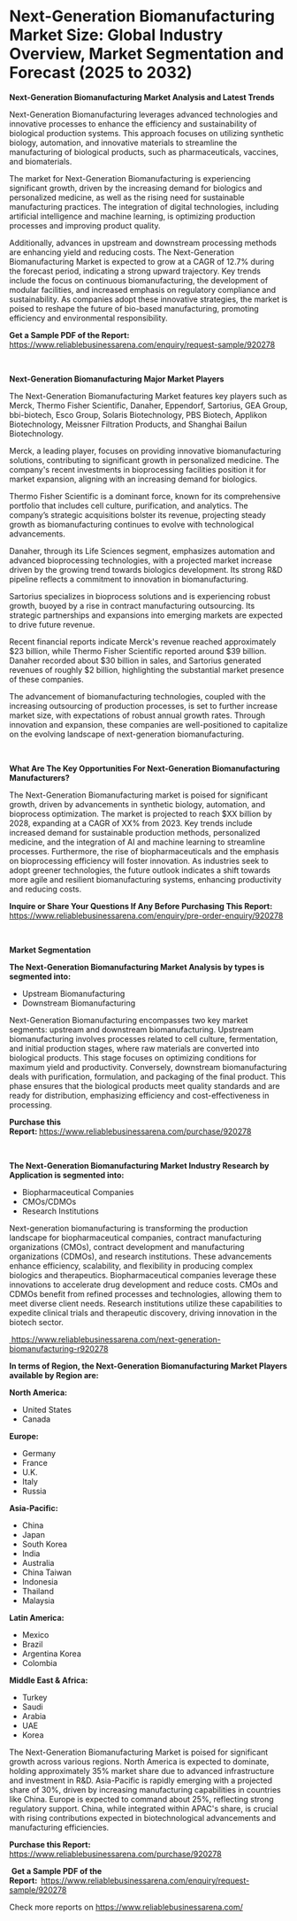 <p><h1>Next-Generation Biomanufacturing Market Size: Global Industry Overview, Market Segmentation and Forecast (2025 to 2032)</h1></p><p><strong>Next-Generation Biomanufacturing Market Analysis and Latest Trends</strong></p>
<p><p>Next-Generation Biomanufacturing leverages advanced technologies and innovative processes to enhance the efficiency and sustainability of biological production systems. This approach focuses on utilizing synthetic biology, automation, and innovative materials to streamline the manufacturing of biological products, such as pharmaceuticals, vaccines, and biomaterials. </p><p>The market for Next-Generation Biomanufacturing is experiencing significant growth, driven by the increasing demand for biologics and personalized medicine, as well as the rising need for sustainable manufacturing practices. The integration of digital technologies, including artificial intelligence and machine learning, is optimizing production processes and improving product quality. </p><p>Additionally, advances in upstream and downstream processing methods are enhancing yield and reducing costs. The Next-Generation Biomanufacturing Market is expected to grow at a CAGR of 12.7% during the forecast period, indicating a strong upward trajectory. Key trends include the focus on continuous biomanufacturing, the development of modular facilities, and increased emphasis on regulatory compliance and sustainability. As companies adopt these innovative strategies, the market is poised to reshape the future of bio-based manufacturing, promoting efficiency and environmental responsibility.</p></p>
<p><strong>Get a Sample PDF of the Report:&nbsp;</strong> <a href="https://www.reliablebusinessarena.com/enquiry/request-sample/920278?utm_campaign=2004&utm_medium=2&utm_source=Github&utm_content=ia&utm_term=03032025&utm_id=next-generation-biomanufacturing">https://www.reliablebusinessarena.com/enquiry/request-sample/920278</a></p>
<p>&nbsp;</p>
<p><strong>Next-Generation Biomanufacturing Major Market Players</strong></p>
<p><p>The Next-Generation Biomanufacturing Market features key players such as Merck, Thermo Fisher Scientific, Danaher, Eppendorf, Sartorius, GEA Group, bbi-biotech, Esco Group, Solaris Biotechnology, PBS Biotech, Applikon Biotechnology, Meissner Filtration Products, and Shanghai Bailun Biotechnology. </p><p>Merck, a leading player, focuses on providing innovative biomanufacturing solutions, contributing to significant growth in personalized medicine. The company's recent investments in bioprocessing facilities position it for market expansion, aligning with an increasing demand for biologics.</p><p>Thermo Fisher Scientific is a dominant force, known for its comprehensive portfolio that includes cell culture, purification, and analytics. The company’s strategic acquisitions bolster its revenue, projecting steady growth as biomanufacturing continues to evolve with technological advancements.</p><p>Danaher, through its Life Sciences segment, emphasizes automation and advanced bioprocessing technologies, with a projected market increase driven by the growing trend towards biologics development. Its strong R&D pipeline reflects a commitment to innovation in biomanufacturing.</p><p>Sartorius specializes in bioprocess solutions and is experiencing robust growth, buoyed by a rise in contract manufacturing outsourcing. Its strategic partnerships and expansions into emerging markets are expected to drive future revenue.</p><p>Recent financial reports indicate Merck's revenue reached approximately $23 billion, while Thermo Fisher Scientific reported around $39 billion. Danaher recorded about $30 billion in sales, and Sartorius generated revenues of roughly $2 billion, highlighting the substantial market presence of these companies.</p><p>The advancement of biomanufacturing technologies, coupled with the increasing outsourcing of production processes, is set to further increase market size, with expectations of robust annual growth rates. Through innovation and expansion, these companies are well-positioned to capitalize on the evolving landscape of next-generation biomanufacturing.</p></p>
<p>&nbsp;</p>
<p><strong>What Are The Key Opportunities For Next-Generation Biomanufacturing Manufacturers?</strong></p>
<p><p>The Next-Generation Biomanufacturing market is poised for significant growth, driven by advancements in synthetic biology, automation, and bioprocess optimization. The market is projected to reach $XX billion by 2028, expanding at a CAGR of XX% from 2023. Key trends include increased demand for sustainable production methods, personalized medicine, and the integration of AI and machine learning to streamline processes. Furthermore, the rise of biopharmaceuticals and the emphasis on bioprocessing efficiency will foster innovation. As industries seek to adopt greener technologies, the future outlook indicates a shift towards more agile and resilient biomanufacturing systems, enhancing productivity and reducing costs.</p></p>
<p><strong>Inquire or Share Your Questions If Any Before Purchasing This Report:</strong> <a href="https://www.reliablebusinessarena.com/enquiry/pre-order-enquiry/920278?utm_campaign=2004&utm_medium=2&utm_source=Github&utm_content=ia&utm_term=03032025&utm_id=next-generation-biomanufacturing">https://www.reliablebusinessarena.com/enquiry/pre-order-enquiry/920278</a></p>
<p>&nbsp;</p>
<p><strong>Market Segmentation</strong></p>
<p><strong>The Next-Generation Biomanufacturing Market Analysis by types is segmented into:</strong></p>
<p><ul><li>Upstream Biomanufacturing</li><li>Downstream Biomanufacturing</li></ul></p>
<p><p>Next-Generation Biomanufacturing encompasses two key market segments: upstream and downstream biomanufacturing. Upstream biomanufacturing involves processes related to cell culture, fermentation, and initial production stages, where raw materials are converted into biological products. This stage focuses on optimizing conditions for maximum yield and productivity. Conversely, downstream biomanufacturing deals with purification, formulation, and packaging of the final product. This phase ensures that the biological products meet quality standards and are ready for distribution, emphasizing efficiency and cost-effectiveness in processing.</p></p>
<p><strong>Purchase this Report:&nbsp;</strong><a href="https://www.reliablebusinessarena.com/purchase/920278?utm_campaign=2004&utm_medium=2&utm_source=Github&utm_content=ia&utm_term=03032025&utm_id=next-generation-biomanufacturing">https://www.reliablebusinessarena.com/purchase/920278</a></p>
<p>&nbsp;</p>
<p><strong>The Next-Generation Biomanufacturing Market Industry Research by Application is segmented into:</strong></p>
<p><ul><li>Biopharmaceutical Companies</li><li>CMOs/CDMOs</li><li>Research Institutions</li></ul></p>
<p><p>Next-generation biomanufacturing is transforming the production landscape for biopharmaceutical companies, contract manufacturing organizations (CMOs), contract development and manufacturing organizations (CDMOs), and research institutions. These advancements enhance efficiency, scalability, and flexibility in producing complex biologics and therapeutics. Biopharmaceutical companies leverage these innovations to accelerate drug development and reduce costs. CMOs and CDMOs benefit from refined processes and technologies, allowing them to meet diverse client needs. Research institutions utilize these capabilities to expedite clinical trials and therapeutic discovery, driving innovation in the biotech sector.</p></p>
<p><a href="https://www.reliablebusinessarena.com/next-generation-biomanufacturing-r920278?utm_campaign=2004&utm_medium=2&utm_source=Github&utm_content=ia&utm_term=03032025&utm_id=next-generation-biomanufacturing">&nbsp;https://www.reliablebusinessarena.com/next-generation-biomanufacturing-r920278</a></p>
<p><strong>In terms of Region, the Next-Generation Biomanufacturing Market Players available by Region are:</strong></p>
<p>
    <p> <strong> North America: </strong>
        <ul>
            <li>United States</li>
            <li>Canada</li>
        </ul>
        </p> 
    <p> <strong> Europe: </strong>
        <ul>
            <li>Germany</li>
            <li>France</li>
            <li>U.K.</li>
            <li>Italy</li>
            <li>Russia</li>
        </ul>
        </p> 
    <p> <strong> Asia-Pacific: </strong>
        <ul>
            <li>China</li>
            <li>Japan</li>
            <li>South Korea</li>
            <li>India</li>
            <li>Australia</li>
            <li>China Taiwan</li>
            <li>Indonesia</li>
            <li>Thailand</li>
            <li>Malaysia</li>
        </ul>
        </p> 
    <p> <strong> Latin America: </strong>
        <ul>
            <li>Mexico</li>
            <li>Brazil</li>
            <li>Argentina Korea</li>
            <li>Colombia</li>
        </ul>
        </p> 
    <p> <strong> Middle East & Africa: </strong>
        <ul>
            <li>Turkey</li>
            <li>Saudi</li>
            <li>Arabia</li>
            <li>UAE</li>
            <li>Korea</li>
        </ul>
    </p>
    </p>
<p><p>The Next-Generation Biomanufacturing Market is poised for significant growth across various regions. North America is expected to dominate, holding approximately 35% market share due to advanced infrastructure and investment in R&D. Asia-Pacific is rapidly emerging with a projected share of 30%, driven by increasing manufacturing capabilities in countries like China. Europe is expected to command about 25%, reflecting strong regulatory support. China, while integrated within APAC's share, is crucial with rising contributions expected in biotechnological advancements and manufacturing efficiencies.</p></p>
<p><strong>Purchase this Report: </strong><a href="https://www.reliablebusinessarena.com/purchase/920278?utm_campaign=2004&utm_medium=2&utm_source=Github&utm_content=ia&utm_term=03032025&utm_id=next-generation-biomanufacturing">https://www.reliablebusinessarena.com/purchase/920278</a></p>
<p>&nbsp;<strong>Get a Sample PDF of the Report:&nbsp;&nbsp;</strong><a href="https://www.reliablebusinessarena.com/enquiry/request-sample/920278?utm_campaign=2004&utm_medium=2&utm_source=Github&utm_content=ia&utm_term=03032025&utm_id=next-generation-biomanufacturing">https://www.reliablebusinessarena.com/enquiry/request-sample/920278</a></p>
<p><strong></strong></p>
<p>Check more reports on <a href="https://www.reliablebusinessarena.com/?utm_campaign=2004&utm_medium=2&utm_source=Github&utm_content=ia&utm_term=03032025&utm_id=next-generation-biomanufacturing">https://www.reliablebusinessarena.com/</a></p>